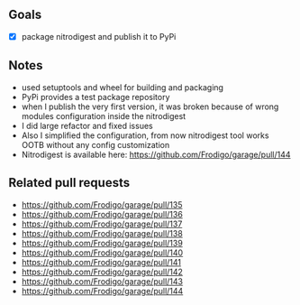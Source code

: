 ## Goals

- [x] package nitrodigest and publish it to PyPi

## Notes

- used setuptools and wheel for building and packaging
- PyPi provides a test package repository
- when I publish the very first version, it was broken because of wrong modules configuration inside the nitrodigest
- I did large refactor and fixed issues
- Also I simplified the configuration, from now nitrodigest tool works OOTB without any config customization
- Nitrodigest is available here: <https://github.com/Frodigo/garage/pull/144>

## Related pull requests

- <https://github.com/Frodigo/garage/pull/135>
- <https://github.com/Frodigo/garage/pull/136>
- <https://github.com/Frodigo/garage/pull/137>
- <https://github.com/Frodigo/garage/pull/138>
- <https://github.com/Frodigo/garage/pull/139>
- <https://github.com/Frodigo/garage/pull/140>
- <https://github.com/Frodigo/garage/pull/141>
- <https://github.com/Frodigo/garage/pull/142>
- <https://github.com/Frodigo/garage/pull/143>
- <https://github.com/Frodigo/garage/pull/144>

